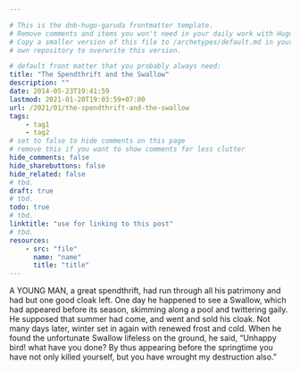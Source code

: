 ```yaml
---

# This is the dnb-hugo-garuda frontmatter template. 
# Remove comments and items you won't need in your daily work with Hugo.
# Copy a smaller version of this file to /archetypes/default.md in your
# own repository to overwrite this version.

# default front matter that you probably always need:
title: "The Spendthrift and the Swallow"
description: ""
date: 2014-05-23T19:41:59
lastmod: 2021-01-20T19:03:59+07:00
url: /2021/01/the-spendthrift-and-the-swallow
tags:
    - tag1
    - tag2
# set to false to hide comments on this page
# remove this if you want to show comments for less clutter
hide_comments: false
hide_sharebuttons: false
hide_related: false
# tbd.
draft: true
# tbd.
todo: true
# tbd.
linktitle: "use for linking to this post"
# tbd.
resources:
    - src: "file"
      name: "name"
      title: "title"
---
```

A YOUNG MAN, a great spendthrift, had run through all his patrimony and had but one good cloak left. One day he happened to see a Swallow, which had appeared before its season, skimming along a pool and twittering gaily. He supposed that summer had come, and went and sold his cloak. Not many days later, winter set in again with renewed frost and cold. When he found the unfortunate Swallow lifeless on the ground, he said, “Unhappy bird! what have you done? By thus appearing before the springtime you have not only killed yourself, but you have wrought my destruction also.”



